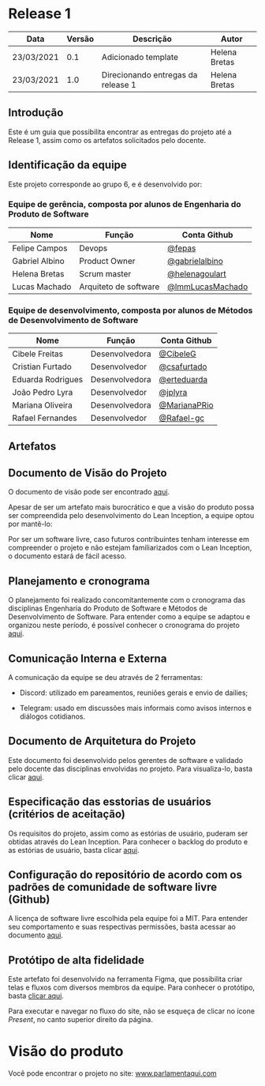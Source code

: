 # Release 1

| Data       | Versão | Descrição                                           | Autor              |
| ---------- | ------ | --------------------------------------------------- | ------------------ |
| 23/03/2021 | 0.1    | Adicionado template               |  Helena Bretas |
| 23/03/2021 | 1.0    | Direcionando entregas da release 1 | Helena Bretas |

## Introdução

Este é um guia que possibilita encontrar as entregas do projeto até a Release 1, assim como os artefatos solicitados pelo docente.

## Identificação da equipe

Este projeto corresponde ao grupo 6, e é desenvolvido por: 

### Equipe de gerência, composta por alunos de Engenharia do Produto de Software

| Nome           | Função                | Conta Github |
|----------------|-----------------------| ----------------|
| Felipe Campos  | Devops                | [@fepas](https://github.com/fepas) |
| Gabriel Albino | Product Owner         | [@gabrielalbino](https://github.com/gabrielalbino) |
| Helena Bretas  | Scrum master          | [@helenagoulart](https://github.com/helenagoulart) |
| Lucas Machado  | Arquiteto de software | [@lmmLucasMachado](https://github.com/lmmLucasMachado) |

### Equipe de desenvolvimento, composta por alunos de Métodos de Desenvolvimento de Software

| Nome              | Função         | Conta Github |
|-------------------|----------------| ----------------|
| Cibele Freitas    | Desenvolvedora | [@CibeleG](https://github.com/CibeleG) |
| Cristian Furtado  | Desenvolvedor  | [@csafurtado](https://github.com/csafurtado) |
| Eduarda Rodrigues | Desenvolvedora | [@erteduarda](https://github.com/erteduarda) |
| João Pedro Lyra   | Desenvolvedor  | [@jplyra](https://github.com/jplyra) |
| Mariana Oliveira  | Desenvolvedora | [@MarianaPRio](https://github.com/MarianaPRio) |
| Rafael Fernandes  | Desenvolvedor  | [@Rafael-gc](https://github.com/Rafael-gc) |

## Artefatos

## Documento de Visão do Projeto


O documento de visão pode ser encontrado [aqui](./Documentos/doc_visao.md).

Apesar de ser um artefato mais burocrático e que a visão do produto possa ser compreendida pelo desenvolvimento do Lean Inception, a equipe optou por mantê-lo: 

Por ser um software livre, caso futuros contribuintes tenham interesse em compreender o projeto e não estejam familiarizados com o Lean Inception, o documento estará de fácil acesso.


## Planejamento e cronograma

O planejamento foi realizado concomitantemente com o cronograma das disciplinas Engenharia do Produto de Software e Métodos de Desenvolvimento de Software. Para entender como a equipe se adaptou e organizou neste período, é possível conhecer o cronograma do projeto [aqui](./Documentos/cronograma_do_produto.md).

## Comunicação Interna e Externa

A comunicação da equipe se deu através de 2 ferramentas:

- Discord: utilizado em pareamentos, reuniões gerais e envio de dailies; 

- Telegram: usado em discussões mais informais como avisos internos e diálogos cotidianos.

## Documento de Arquitetura do Projeto

Este documento foi desenvolvido pelos gerentes de software e validado pelo docente das disciplinas envolvidas no projeto. Para visualiza-lo, basta clicar [aqui](./Documentos/arquitetura.md).


## Especificação das esstorias de usuários (critérios de aceitação)


Os requisitos do projeto, assim como as estórias de usuário, puderam ser obtidas através do Lean Inception. Para conhecer o backlog do produto e as estórias de usuário, basta clicar [aqui](./Documentos/backlog.md).

## Configuração do repositório de acordo com os padrões de comunidade de software livre (Github)

A licença de software livre escolhida pela equipe foi a MIT. Para entender seu comportamento e suas respectivas permissões, basta acessar ao documento [aqui](./Software_livre.md/).

## Protótipo de alta fidelidade

Este artefato foi desenvolvido na ferramenta Figma, que possibilita criar telas e fluxos com diversos membros da equipe. Para conhecer o protótipo, basta [clicar aqui](https://www.figma.com/file/UWBRoMSkFlLrO0S0t9yHFc/Parlamentaqui?node-id=0%3A1).

Para executar e navegar no fluxo do site, não se esqueça de clicar no ícone *Present*, no canto superior direito da página.

# Visão do produto

Você pode encontrar o projeto no site: www.parlamentaqui.com

